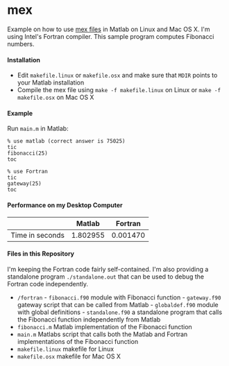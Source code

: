 # mex
Example on how to use [mex files](http://www.mathworks.com/help/matlab/matlab_external/introducing-mex-files.html) in Matlab on Linux and Mac OS X. I'm using Intel's Fortran compiler. This sample program computes Fibonacci numbers.

#### Installation

 * Edit `makefile.linux` or `makefile.osx` and make sure that `MDIR` points to your Matlab installation
 * Compile the mex file using `make -f makefile.linux` on Linux or `make -f makefile.osx` on Mac OS X
 
#### Example 

Run `main.m` in Matlab:
 
```{matlab}
% use matlab (correct answer is 75025)
tic
fibonacci(25)
toc

% use Fortran
tic
gateway(25)
toc
```

#### Performance on my Desktop Computer

|  | Matlab | Fortran |
|------|-------|--------|
|Time in seconds|1.802955 | 0.001470


#### Files in this Repository

I'm keeping the Fortran code fairly self-contained. I'm also providing a standalone program `./standalone.out` that can be used to debug the Fortran code independently. 

 * `/fortran` 
       - `fibonacci.f90` module with Fibonacci function
       - `gateway.f90` gateway script that can be called from Matlab
       - `globaldef.f90` module with global definitions
       - `standalone.f90` a standalone program that calls the Fibonacci function independently from Matlab 
 * `fibonacci.m` Matlab implementation of the Fibonacci function
 * `main.m` Matlabs script that calls both the Matlab and Fortran implementations of the Fibonacci function
 * `makefile.linux` makefile for Linux
 * `makefile.osx` makefile for Mac OS X
